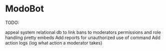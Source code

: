 # ModoBot

TODO:

appeal system
relational db to link bans to moderators
permissions and role handling
pretty embeds
Add reports for unauthorized use of command
Add action logs (log what action a moderator takes)
